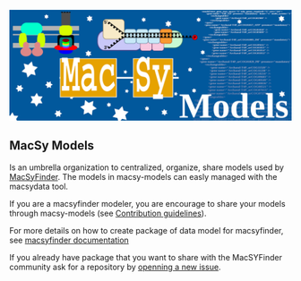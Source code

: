 
![macsy-models banner](logo_macsymodels.png "MacSy Models")
## MacSy Models

Is an umbrella organization to centralized, organize, share models used by [MacSyFinder](https://github.com/gem-pasteur/macsyfinder).
The models in macsy-models can easly managed with the macsydata tool.

If you are a macsyfinder modeler, you are encourage to share your models through macsy-models (see [Contribution guidelines](../CONTRIBUTING.md)).

For more details on how to create package of data model for macsyfinder, see [macsyfinder documentation](https://macsyfinder.readthedocs.io/en/latest/modeler_guide/index.html)

If you already have package that you want to share with the MacSYFinder community ask for a repository by [openning a new issue](https://github.com/macsy-models/.github/issues/new?assignees=bneron%2C+saphia&labels=ask+for+new+repository&template=ask-for-new-repos.md&title=%5BNew+Repos%5D).


<!--

**Here are some ideas to get you started:**

🙋‍♀️ A short introduction - what is your organization all about?
🌈 Contribution guidelines - how can the community get involved?
👩‍💻 Useful resources - where can the community find your docs? Is there anything else the community should know?
🍿 Fun facts - what does your team eat for breakfast?
🧙 Remember, you can do mighty things with the power of [Markdown](https://docs.github.com/github/writing-on-github/getting-started-with-writing-and-formatting-on-github/basic-writing-and-formatting-syntax)
-->
